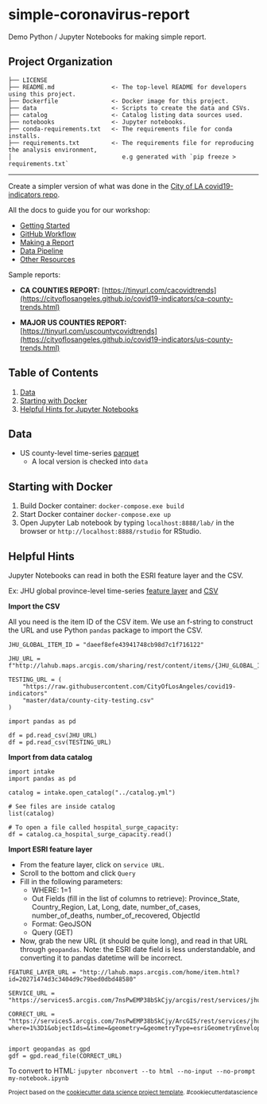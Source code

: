 simple-coronavirus-report
==============================

Demo Python / Jupyter Notebooks for making simple report.


Project Organization
------------

    ├── LICENSE
    ├── README.md                <- The top-level README for developers using this project.
    ├── Dockerfile               <- Docker image for this project.
    ├── data                     <- Scripts to create the data and CSVs.
    ├── catalog                  <- Catalog listing data sources used.
    ├── notebooks                <- Jupyter notebooks.
    ├── conda-requirements.txt   <- The requirements file for conda installs.
    ├── requirements.txt         <- The requirements file for reproducing the analysis environment,
    │                               e.g generated with `pip freeze > requirements.txt`



--------

Create a simpler version of what was done in the [City of LA covid19-indicators repo](https://github.com/CityOfLosAngeles/covid19-indicators). 

All the docs to guide you for our workshop:
* [Getting Started](./getting_started.md)
* [GitHub Workflow](./github_version_control.md)
* [Making a Report](./making_report.md)
* [Data Pipeline](./data_pipeline.md)
* [Other Resources](./other_resources.md)

Sample reports: 
* **CA COUNTIES REPORT:** [https://tinyurl.com/cacovidtrends](https://cityoflosangeles.github.io/covid19-indicators/ca-county-trends.html)

* **MAJOR US COUNTIES REPORT:** [https://tinyurl.com/uscountycovidtrends](https://cityoflosangeles.github.io/covid19-indicators/us-county-trends.html)


## Table of Contents

1. [Data](#data)
1. [Starting with Docker](#starting-with-docker)
1. [Helpful Hints for Jupyter Notebooks](#helpful-hints)

## Data

* US county-level time-series [parquet](https://github.com/CityOfLosAngeles/covid19-indicators/blob/master/data/us-county-time-series.parquet)
    * A local version is checked into `data`


## Starting with Docker
1. Build Docker container: `docker-compose.exe build`
1. Start Docker container `docker-compose.exe up`
1. Open Jupyter Lab notebook by typing `localhost:8888/lab/` in the browser or `http://localhost:8888/rstudio` for RStudio.


## Helpful Hints
Jupyter Notebooks can read in both the ESRI feature layer and the CSV. 

Ex: JHU global province-level time-series [feature layer](http://lahub.maps.arcgis.com/home/item.html?id=20271474d3c3404d9c79bed0dbd48580) and [CSV](https://lahub.maps.arcgis.com/home/item.html?id=daeef8efe43941748cb98d7c1f716122)

**Import the CSV**

All you need is the item ID of the CSV item. We use an f-string to construct the URL and use Python `pandas` package to import the CSV.

```
JHU_GLOBAL_ITEM_ID = "daeef8efe43941748cb98d7c1f716122"

JHU_URL = f"http://lahub.maps.arcgis.com/sharing/rest/content/items/{JHU_GLOBAL_ITEM_ID}/data"

TESTING_URL = (
    "https://raw.githubusercontent.com/CityOfLosAngeles/covid19-indicators"
    "master/data/county-city-testing.csv"
)

import pandas as pd

df = pd.read_csv(JHU_URL)
df = pd.read_csv(TESTING_URL)
```

**Import from data catalog**
```
import intake
import pandas as pd

catalog = intake.open_catalog("../catalog.yml")

# See files are inside catalog
list(catalog)

# To open a file called hospital_surge_capacity:
df = catalog.ca_hospital_surge_capacity.read()
```

**Import ESRI feature layer**

* From the feature layer, click on `service URL`.
* Scroll to the bottom and click `Query`
* Fill in the following parameters:
    * WHERE: 1=1
    * Out Fields (fill in the list of columns to retrieve): Province_State, Country_Region, Lat, Long, date, number_of_cases, number_of_deaths, number_of_recovered, ObjectId
    * Format: GeoJSON
    * Query (GET)
* Now, grab the new URL (it should be quite long), and read in that URL through `geopandas`. Note: the ESRI date field is less understandable, and converting it to pandas datetime will be incorrect.

```
FEATURE_LAYER_URL = "http://lahub.maps.arcgis.com/home/item.html?id=20271474d3c3404d9c79bed0dbd48580"

SERVICE_URL = "https://services5.arcgis.com/7nsPwEMP38bSkCjy/arcgis/rest/services/jhu_covid19_time_series/FeatureServer/0"

CORRECT_URL = "https://services5.arcgis.com/7nsPwEMP38bSkCjy/ArcGIS/rest/services/jhu_covid19_time_series/FeatureServer/0/query?where=1%3D1&objectIds=&time=&geometry=&geometryType=esriGeometryEnvelope&inSR=&spatialRel=esriSpatialRelIntersects&resultType=none&distance=0.0&units=esriSRUnit_Meter&returnGeodetic=false&outFields=Province_State%2C+Country_Region%2C+Lat%2C+Long%2C+date%2C+number_of_cases%2C+number_of_deaths%2C+number_of_recovered%2C+ObjectId&returnGeometry=true&featureEncoding=esriDefault&multipatchOption=xyFootprint&maxAllowableOffset=&geometryPrecision=&outSR=&datumTransformation=&applyVCSProjection=false&returnIdsOnly=false&returnUniqueIdsOnly=false&returnCountOnly=false&returnExtentOnly=false&returnQueryGeometry=false&returnDistinctValues=false&cacheHint=false&orderByFields=&groupByFieldsForStatistics=&outStatistics=&having=&resultOffset=&resultRecordCount=&returnZ=false&returnM=false&returnExceededLimitFeatures=true&quantizationParameters=&sqlFormat=none&f=pgeojson&token="


import geopandas as gpd
gdf = gpd.read_file(CORRECT_URL)
```

To convert to HTML: `jupyter nbconvert --to html --no-input --no-prompt my-notebook.ipynb`


<p><small>Project based on the <a target="_blank" href="https://drivendata.github.io/cookiecutter-data-science/">cookiecutter data science project template</a>. #cookiecutterdatascience</small></p>